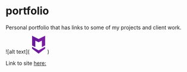# portfolio
Personal portfolio that has links to some of my projects and client work.


![alt text](![alt text](https://github.com/adam-p/markdown-here/raw/master/src/common/images/icon48.png "Logo Title Text 1"))

Link to site [here:](https://anjumiqbal.netlify.app/)
